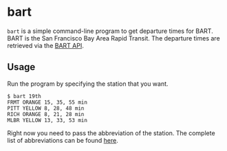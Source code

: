 # bart

`bart` is a simple command-line program to get departure times for BART.
BART is the San Francisco Bay Area Rapid Transit.  The departure times
are retrieved via the [BART API](http://api.bart.gov/).

## Usage

Run the program by specifying the station that you want.

    $ bart 19th
    FRMT ORANGE 15, 35, 55 min
    PITT YELLOW 8, 28, 48 min
    RICH ORANGE 8, 21, 28 min
    MLBR YELLOW 13, 33, 53 min

Right now you need to pass the abbreviation of the station.  The
complete list of abbreviations can be found
[here](http://api.bart.gov/docs/overview/abbrev.aspx).
